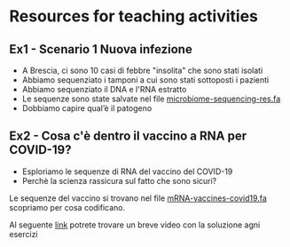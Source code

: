 # Resources for teaching activities

## Ex1 - Scenario 1 Nuova infezione

* A Brescia, ci sono 10 casi di febbre "insolita" che sono stati isolati
* Abbiamo sequenziato i tamponi a cui sono stati sottoposti i pazienti
* Abbiamo sequenziato il DNA e l'RNA estratto
* Le sequenze sono state salvate nel file [microbiome-sequencing-res.fa](./microbiome-sequencing-res.fa)
* Dobbiamo capire qual’è il patogeno


## Ex2 - Cosa c'è dentro il vaccino a RNA per COVID-19?

* Esploriamo le sequenze di RNA del vaccino del COVID-19
* Perchè la scienza rassicura sul fatto che sono sicuri?

Le sequenze del vaccino si trovano nel file [mRNA-vaccines-covid19.fa](./mRNA-vaccines-covid19.fa)
scopriamo per cosa codificano.


Al seguente [link](https://drive.google.com/file/d/1mKlaRIdygkPEMFAG9uQ0v4snm3LaKP1I/view?usp=sharing) potrete trovare un breve video con la soluzione agni esercizi
